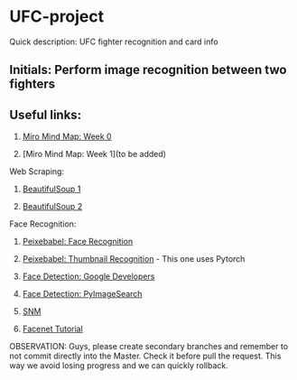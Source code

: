 # UFC-project
Quick description: UFC fighter recognition and card info

## Initials: Perform image recognition between two fighters

## Useful links:

1. [Miro Mind Map: Week 0](https://miro.com/welcomeonboard/EvNvEq1qv8gXErnClhOvQnpAtqR2eLRuFoks0KVQBJYETtaChkCDZ8q0HrVoopAf)

1. [Miro Mind Map: Week 1](to be added)

Web Scraping:

1. [BeautifulSoup 1](https://medium.com/@feliciaSWE/easy-web-scraping-with-python-beautifulsoup-afc7191d6432)

1. [BeautifulSoup 2](https://medium.com/@kaustumbhjaiswal7/learn-web-scraping-using-python-in-under-5-minutes-36a7d4d6e1e7)

Face Recognition:

1. [Peixebabel: Face Recognition](peixebabel/Reconhecimento-de-Faces)

1. [Peixebabel: Thumbnail Recognition](https://github.com/peixebabel/RedeNeural-Thumbnail) - This one uses Pytorch

1. [Face Detection: Google Developers](https://developers.google.com/ml-kit/vision/face-detection)

1. [Face Detection: PyImageSearch](https://www.pyimagesearch.com/2018/02/26/face-detection-with-opencv-and-deep-learning/)

1. [SNM](https://towardsdatascience.com/one-shot-learning-face-recognition-using-siamese-neural-network-a13dcf739e)

1. [Facenet Tutorial](https://machinelearningmastery.com/how-to-develop-a-face-recognition-system-using-facenet-in-keras-and-an-svm-classifier/)



OBSERVATION: Guys, please create secondary branches and remember to not commit directly into the Master. Check it before pull the request. This way we avoid losing progress and we can quickly rollback.